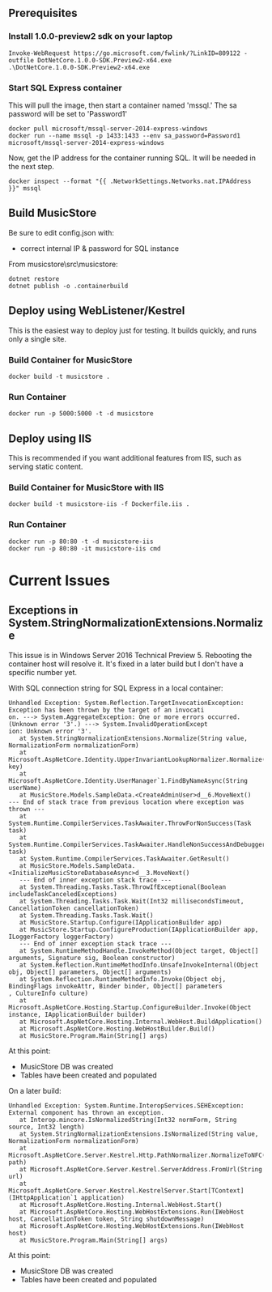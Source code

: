 

## Prerequisites

### Install 1.0.0-preview2 sdk on your laptop
```
Invoke-WebRequest https://go.microsoft.com/fwlink/?LinkID=809122 -outfile DotNetCore.1.0.0-SDK.Preview2-x64.exe
.\DotNetCore.1.0.0-SDK.Preview2-x64.exe
```

### Start SQL Express container
This will pull the image, then start a container named 'mssql.' The sa password will be set to 'Password1'

```
docker pull microsoft/mssql-server-2014-express-windows
docker run --name mssql -p 1433:1433 --env sa_password=Password1 microsoft/mssql-server-2014-express-windows
```

Now, get the IP address for the container running SQL. It will be needed in the next step.
```
docker inspect --format "{{ .NetworkSettings.Networks.nat.IPAddress }}" mssql
```


## Build MusicStore

Be sure to edit config.json with:
- correct internal IP & password for SQL instance

From musicstore\src\musicstore:
```
dotnet restore
dotnet publish -o .containerbuild
```

## Deploy using WebListener/Kestrel
This is the easiest way to deploy just for testing. It builds quickly, and runs only a single site.

### Build Container for MusicStore
```
docker build -t musicstore .
```

### Run Container
```
docker run -p 5000:5000 -t -d musicstore
```


## Deploy using IIS
This is recommended if you want additional features from IIS, such as serving static content.

### Build Container for MusicStore with IIS
```
docker build -t musicstore-iis -f Dockerfile.iis .
```


### Run Container
```
docker run -p 80:80 -t -d musicstore-iis
docker run -p 80:80 -it musicstore-iis cmd
```


# Current Issues

## Exceptions in System.StringNormalizationExtensions.Normalize
This issue is in Windows Server 2016 Technical Preview 5. Rebooting the container host will resolve it. It's fixed in a later build but I don't have a specific number yet.

With SQL connection string for SQL Express in a local container:
```
Unhandled Exception: System.Reflection.TargetInvocationException: Exception has been thrown by the target of an invocati
on. ---> System.AggregateException: One or more errors occurred. (Unknown error '3'.) ---> System.InvalidOperationExcept
ion: Unknown error '3'.
   at System.StringNormalizationExtensions.Normalize(String value, NormalizationForm normalizationForm)
   at Microsoft.AspNetCore.Identity.UpperInvariantLookupNormalizer.Normalize(String key)
   at Microsoft.AspNetCore.Identity.UserManager`1.FindByNameAsync(String userName)
   at MusicStore.Models.SampleData.<CreateAdminUser>d__6.MoveNext()
--- End of stack trace from previous location where exception was thrown ---
   at System.Runtime.CompilerServices.TaskAwaiter.ThrowForNonSuccess(Task task)
   at System.Runtime.CompilerServices.TaskAwaiter.HandleNonSuccessAndDebuggerNotification(Task task)
   at System.Runtime.CompilerServices.TaskAwaiter.GetResult()
   at MusicStore.Models.SampleData.<InitializeMusicStoreDatabaseAsync>d__3.MoveNext()
   --- End of inner exception stack trace ---
   at System.Threading.Tasks.Task.ThrowIfExceptional(Boolean includeTaskCanceledExceptions)
   at System.Threading.Tasks.Task.Wait(Int32 millisecondsTimeout, CancellationToken cancellationToken)
   at System.Threading.Tasks.Task.Wait()
   at MusicStore.Startup.Configure(IApplicationBuilder app)
   at MusicStore.Startup.ConfigureProduction(IApplicationBuilder app, ILoggerFactory loggerFactory)
   --- End of inner exception stack trace ---
   at System.RuntimeMethodHandle.InvokeMethod(Object target, Object[] arguments, Signature sig, Boolean constructor)
   at System.Reflection.RuntimeMethodInfo.UnsafeInvokeInternal(Object obj, Object[] parameters, Object[] arguments)
   at System.Reflection.RuntimeMethodInfo.Invoke(Object obj, BindingFlags invokeAttr, Binder binder, Object[] parameters
, CultureInfo culture)
   at Microsoft.AspNetCore.Hosting.Startup.ConfigureBuilder.Invoke(Object instance, IApplicationBuilder builder)
   at Microsoft.AspNetCore.Hosting.Internal.WebHost.BuildApplication()
   at Microsoft.AspNetCore.Hosting.WebHostBuilder.Build()
   at MusicStore.Program.Main(String[] args)
```

At this point:
- MusicStore DB was created
- Tables have been created and populated


On a later build:
```
Unhandled Exception: System.Runtime.InteropServices.SEHException: External component has thrown an exception.
   at Interop.mincore.IsNormalizedString(Int32 normForm, String source, Int32 length)
   at System.StringNormalizationExtensions.IsNormalized(String value, NormalizationForm normalizationForm)
   at Microsoft.AspNetCore.Server.Kestrel.Http.PathNormalizer.NormalizeToNFC(String path)
   at Microsoft.AspNetCore.Server.Kestrel.ServerAddress.FromUrl(String url)
   at Microsoft.AspNetCore.Server.Kestrel.KestrelServer.Start[TContext](IHttpApplication`1 application)
   at Microsoft.AspNetCore.Hosting.Internal.WebHost.Start()
   at Microsoft.AspNetCore.Hosting.WebHostExtensions.Run(IWebHost host, CancellationToken token, String shutdownMessage)
   at Microsoft.AspNetCore.Hosting.WebHostExtensions.Run(IWebHost host)
   at MusicStore.Program.Main(String[] args)
```

At this point:
- MusicStore DB was created
- Tables have been created and populated
